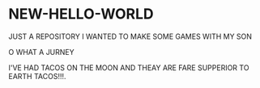 # NEW-HELLO-WORLD
JUST A REPOSITORY
I WANTED TO MAKE SOME GAMES WITH MY SON


O WHAT A JURNEY

I'VE HAD TACOS ON THE MOON AND THEAY ARE FARE SUPPERIOR TO EARTH TACOS!!!.
